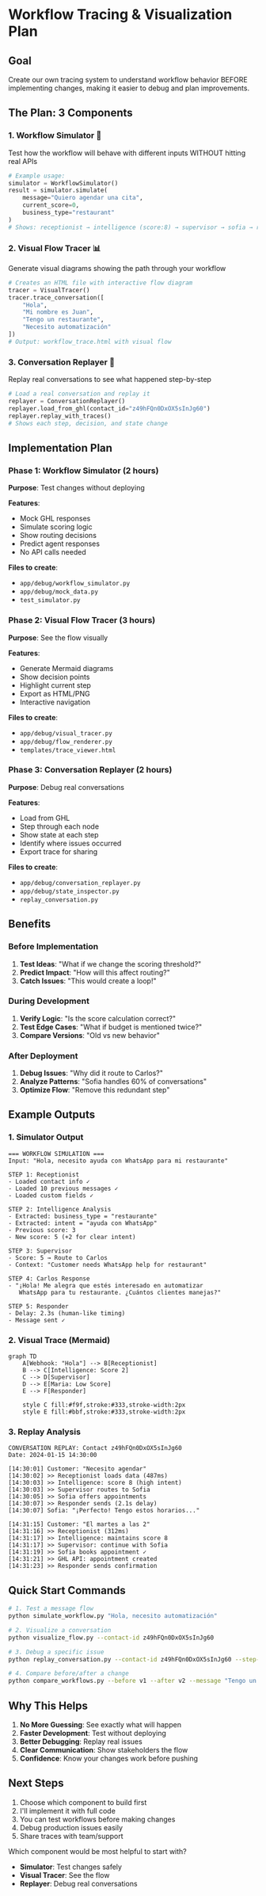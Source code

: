 # Workflow Tracing & Visualization Plan

## Goal
Create our own tracing system to understand workflow behavior BEFORE implementing changes, making it easier to debug and plan improvements.

## The Plan: 3 Components

### 1. **Workflow Simulator** 🧪
Test how the workflow will behave with different inputs WITHOUT hitting real APIs

```python
# Example usage:
simulator = WorkflowSimulator()
result = simulator.simulate(
    message="Quiero agendar una cita",
    current_score=0,
    business_type="restaurant"
)
# Shows: receptionist → intelligence (score:8) → supervisor → sofia → responder
```

### 2. **Visual Flow Tracer** 📊
Generate visual diagrams showing the path through your workflow

```python
# Creates an HTML file with interactive flow diagram
tracer = VisualTracer()
tracer.trace_conversation([
    "Hola",
    "Mi nombre es Juan",
    "Tengo un restaurante", 
    "Necesito automatización"
])
# Output: workflow_trace.html with visual flow
```

### 3. **Conversation Replayer** 🔄
Replay real conversations to see what happened step-by-step

```python
# Load a real conversation and replay it
replayer = ConversationReplayer()
replayer.load_from_ghl(contact_id="z49hFQn0DxOX5sInJg60")
replayer.replay_with_traces()
# Shows each step, decision, and state change
```

## Implementation Plan

### Phase 1: Workflow Simulator (2 hours)
**Purpose**: Test changes without deploying

**Features**:
- Mock GHL responses
- Simulate scoring logic
- Show routing decisions
- Predict agent responses
- No API calls needed

**Files to create**:
- `app/debug/workflow_simulator.py`
- `app/debug/mock_data.py`
- `test_simulator.py`

### Phase 2: Visual Flow Tracer (3 hours)
**Purpose**: See the flow visually

**Features**:
- Generate Mermaid diagrams
- Show decision points
- Highlight current step
- Export as HTML/PNG
- Interactive navigation

**Files to create**:
- `app/debug/visual_tracer.py`
- `app/debug/flow_renderer.py`
- `templates/trace_viewer.html`

### Phase 3: Conversation Replayer (2 hours)
**Purpose**: Debug real conversations

**Features**:
- Load from GHL
- Step through each node
- Show state at each step
- Identify where issues occurred
- Export trace for sharing

**Files to create**:
- `app/debug/conversation_replayer.py`
- `app/debug/state_inspector.py`
- `replay_conversation.py`

## Benefits

### Before Implementation
1. **Test Ideas**: "What if we change the scoring threshold?"
2. **Predict Impact**: "How will this affect routing?"
3. **Catch Issues**: "This would create a loop!"

### During Development
1. **Verify Logic**: "Is the score calculation correct?"
2. **Test Edge Cases**: "What if budget is mentioned twice?"
3. **Compare Versions**: "Old vs new behavior"

### After Deployment
1. **Debug Issues**: "Why did it route to Carlos?"
2. **Analyze Patterns**: "Sofia handles 60% of conversations"
3. **Optimize Flow**: "Remove this redundant step"

## Example Outputs

### 1. Simulator Output
```
=== WORKFLOW SIMULATION ===
Input: "Hola, necesito ayuda con WhatsApp para mi restaurante"

STEP 1: Receptionist
- Loaded contact info ✓
- Loaded 10 previous messages ✓
- Loaded custom fields ✓

STEP 2: Intelligence Analysis
- Extracted: business_type = "restaurante"
- Extracted: intent = "ayuda con WhatsApp"
- Previous score: 3
- New score: 5 (+2 for clear intent)

STEP 3: Supervisor
- Score: 5 → Route to Carlos
- Context: "Customer needs WhatsApp help for restaurant"

STEP 4: Carlos Response
- "¡Hola! Me alegra que estés interesado en automatizar 
   WhatsApp para tu restaurante. ¿Cuántos clientes manejas?"

STEP 5: Responder
- Delay: 2.3s (human-like timing)
- Message sent ✓
```

### 2. Visual Trace (Mermaid)
```mermaid
graph TD
    A[Webhook: "Hola"] --> B[Receptionist]
    B --> C[Intelligence: Score 2]
    C --> D[Supervisor]
    D --> E[Maria: Low Score]
    E --> F[Responder]
    
    style C fill:#f9f,stroke:#333,stroke-width:2px
    style E fill:#bbf,stroke:#333,stroke-width:2px
```

### 3. Replay Analysis
```
CONVERSATION REPLAY: Contact z49hFQn0DxOX5sInJg60
Date: 2024-01-15 14:30:00

[14:30:01] Customer: "Necesito agendar"
[14:30:02] >> Receptionist loads data (487ms)
[14:30:03] >> Intelligence: score 8 (high intent)
[14:30:03] >> Supervisor routes to Sofia
[14:30:05] >> Sofia offers appointments
[14:30:07] >> Responder sends (2.1s delay)
[14:30:07] Sofia: "¡Perfecto! Tengo estos horarios..."

[14:31:15] Customer: "El martes a las 2"
[14:31:16] >> Receptionist (312ms)
[14:31:17] >> Intelligence: maintains score 8
[14:31:17] >> Supervisor: continue with Sofia
[14:31:19] >> Sofia books appointment ✓
[14:31:21] >> GHL API: appointment created
[14:31:23] >> Responder sends confirmation
```

## Quick Start Commands

```bash
# 1. Test a message flow
python simulate_workflow.py "Hola, necesito automatización"

# 2. Visualize a conversation
python visualize_flow.py --contact-id z49hFQn0DxOX5sInJg60

# 3. Debug a specific issue
python replay_conversation.py --contact-id z49hFQn0DxOX5sInJg60 --step-by-step

# 4. Compare before/after a change
python compare_workflows.py --before v1 --after v2 --message "Tengo un restaurante"
```

## Why This Helps

1. **No More Guessing**: See exactly what will happen
2. **Faster Development**: Test without deploying
3. **Better Debugging**: Replay real issues
4. **Clear Communication**: Show stakeholders the flow
5. **Confidence**: Know your changes work before pushing

## Next Steps

1. Choose which component to build first
2. I'll implement it with full code
3. You can test workflows before making changes
4. Debug production issues easily
5. Share traces with team/support

Which component would be most helpful to start with?
- **Simulator**: Test changes safely
- **Visual Tracer**: See the flow
- **Replayer**: Debug real conversations